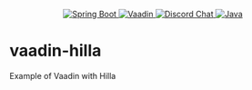 <p align="center">
  <a href="https://spring.io/projects/spring-boot" target="_blank">
    <img src="https://img.shields.io/badge/Spring_Boot-3.4.1-brightgreen" alt="Spring Boot">
  </a>
  <a href="https://vaadin.com/" target="_blank">
    <img src="https://img.shields.io/badge/Vaadin-24.4.9-blue" alt="Vaadin">
  </a>
  <a href="https://discord.com" target="_blank">
    <img src="https://img.shields.io/badge/chat-on%20Discord-7289da.svg?sanitize=true" alt="Discord Chat">
  </a>
  <a href="https://www.oracle.com/java/technologies/" target="_blank">
    <img src="https://img.shields.io/badge/Java-21-red" alt="Java">
  </a>
</p>



# vaadin-hilla
Example of Vaadin with Hilla
